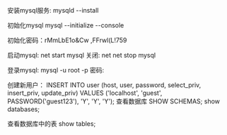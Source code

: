 安装mysql服务:
mysqld --install

初始化mysql
mysql --initialize --console

初始化密码：rMmLbE1o&Cw
,FFrwl(L!759

启动mysql:
net start mysql
关闭:
net net stop mysql

登录mysql:
mysql -u root -p
密码:

创建新用户：
INSERT INTO user 
          (host, user, password, 
           select_priv, insert_priv, update_priv) 
           VALUES ('localhost', 'guest', 
           PASSWORD('guest123'), 'Y', 'Y', 'Y');
查看数据库
SHOW SCHEMAS;
show databases;

查看数据库中的表
show tables;

